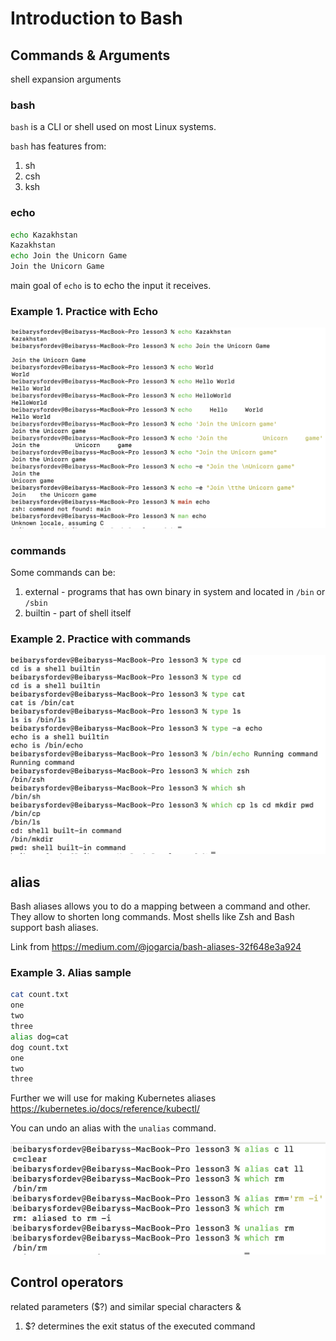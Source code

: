 # Introduction to Bash

## Commands & Arguments

shell expansion
arguments

### bash
`bash` is a CLI or shell used on most Linux systems.

`bash` has features from:
1. sh 
2. csh 
3. ksh


### echo

```bash
echo Kazakhstan
Kazakhstan
echo Join the Unicorn Game
Join the Unicorn Game
```

main goal of `echo` is to echo the input it receives.


### Example 1. Practice with Echo

![Example 1. Practice with Echo](./examples1.png)


### commands

Some commands can be:
1. external - programs that has own binary in system and located in `/bin` or `/sbin`
2. builtin - part of shell itself

### Example 2. Practice with commands

![Example 1. Practice with commands](./example2.png)


## alias

Bash aliases allows you to do a mapping between a command and other. They allow to shorten long commands. Most shells like Zsh and Bash support bash aliases.

Link from https://medium.com/@jogarcia/bash-aliases-32f648e3a924

### Example 3. Alias sample

```bash
cat count.txt 
one
two
three
alias dog=cat
dog count.txt 
one
two
three
```

Further we will use for making Kubernetes aliases
https://kubernetes.io/docs/reference/kubectl/


You can undo an alias with the `unalias` command.

![Example 1. Practice with unalias](./example3.png)


## Control operators

related parameters ($?)
and similar special characters &


1. $? determines the exit status of the executed command